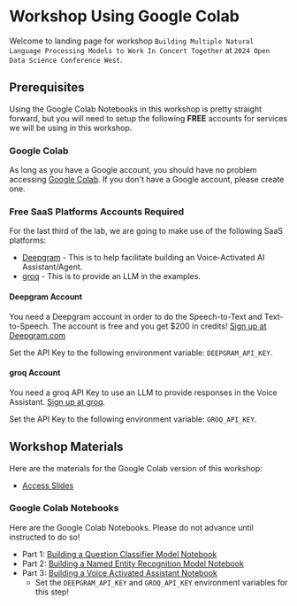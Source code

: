 # Workshop Using Google Colab

Welcome to landing page for workshop `Building Multiple Natural Language Processing Models to Work In Concert Together` at `2024 Open Data Science Conference West`.

## Prerequisites

Using the Google Colab Notebooks in this workshop is pretty straight forward, but you will need to setup the following **FREE** accounts for services we will be using in this workshop.

### Google Colab

As long as you have a Google account, you should have no problem accessing [Google Colab](https://colab.research.google.com/). If you don't have a Google account, please create one.

### Free SaaS Platforms Accounts Required

For the last third of the lab, we are going to make use of the following SaaS platforms:

- [Deepgram](https://deepgram.com) - This is to help facilitate building an Voice-Activated AI Assistant/Agent.
- [groq](https://console.groq.com/login) - This is to provide an LLM in the examples.

#### Deepgram Account

You need a Deepgram account in order to do the Speech-to-Text and Text-to-Speech. The account is free and you get $200 in credits! [Sign up at Deepgram.com](https://deepgram.com)

Set the API Key to the following environment variable: `DEEPGRAM_API_KEY`.

#### groq Account

You need a groq API Key to use an LLM to provide responses in the Voice Assistant. [Sign up at groq](https://console.groq.com/login).

Set the API Key to the following environment variable: `GROQ_API_KEY`.

## Workshop Materials

Here are the materials for the Google Colab version of this workshop:

- [Access Slides](https://docs.google.com/presentation/d/1KKxXRUpzlyWjjl35dY_qfuRd8jg0pryazy9ueS5xyOo/edit?usp=sharing)

### Google Colab Notebooks

Here are the Google Colab Notebooks. Please do not advance until instructed to do so!

- Part 1: [Building a Question Classifier Model Notebook](https://colab.research.google.com/drive/1NAA4V1L99JY6ML9-_7R5DtzvlnypJaq_?usp=sharing)
- Part 2: [Building a Named Entity Recognition Model Notebook](https://drive.google.com/file/d/1qqbFnbp2aHH61KgRLaaC-4LfOytIbNDN/view?usp=sharing)
- Part 3: [Building a Voice Activated Assistant Notebook](https://drive.google.com/file/d/1bZVYP9zRYa8-NzrZCUMq7QXjqNovUbBa/view?usp=sharing)
  - Set the `DEEPGRAM_API_KEY` and `GROQ_API_KEY` environment variables for this step!
